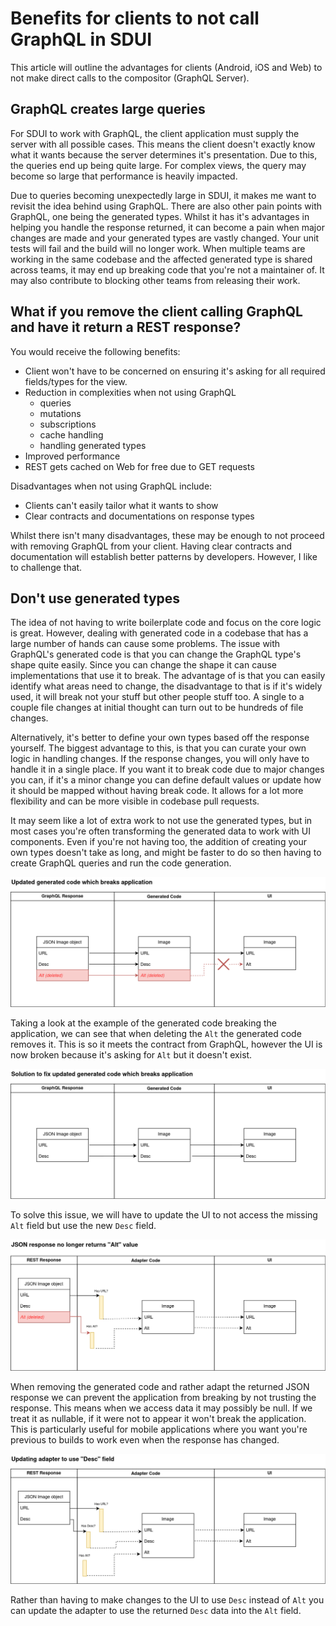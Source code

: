 # Benefits for clients to not call GraphQL in SDUI

This article will outline the advantages for clients (Android, iOS and Web) to
not make direct calls to the compositor (GraphQL Server).

## GraphQL creates large queries

For SDUI to work with GraphQL, the client application must supply the server
with all possible cases. This means the client doesn't exactly know what it
wants because the server determines it's presentation. Due to this, the queries
end up being quite large. For complex views, the query may become so large that
performance is heavily impacted.

Due to queries becoming unexpectedly large in SDUI, it makes me want to revisit
the idea behind using GraphQL. There are also other pain points with GraphQL,
one being the generated types. Whilst it has it's advantages in helping you
handle the response returned, it can become a pain when major changes are made
and your generated types are vastly changed. Your unit tests will fail and the
build will no longer work. When multiple teams are working in the same codebase
and the affected generated type is shared across teams, it may end up breaking
code that you're not a maintainer of. It may also contribute to blocking other
teams from releasing their work.

## What if you remove the client calling GraphQL and have it return a REST response?

You would receive the following benefits:

- Client won't have to be concerned on ensuring it's asking for all required
  fields/types for the view.
- Reduction in complexities when not using GraphQL
  - queries
  - mutations
  - subscriptions
  - cache handling
  - handling generated types
- Improved performance
- REST gets cached on Web for free due to GET requests

Disadvantages when not using GraphQL include:

- Clients can't easily tailor what it wants to show
- Clear contracts and documentations on response types

Whilst there isn't many disadvantages, these may be enough to not proceed with
removing GraphQL from your client. Having clear contracts and documentation will
establish better patterns by developers. However, I like to challenge that.

## Don't use generated types

The idea of not having to write boilerplate code and focus on the core logic is
great. However, dealing with generated code in a codebase that has a large
number of hands can cause some problems. The issue with GraphQL's generated code
is that you can change the GraphQL type's shape quite easily. Since you can
change the shape it can cause implementations that use it to break. The
advantage of is that you can easily identify what areas need to change, the
disadvantage to that is if it's widely used, it will break not your stuff but
other people stuff too. A single to a couple file changes at initial thought can
turn out to be hundreds of file changes.

Alternatively, it's better to define your own types based off the response
yourself. The biggest advantage to this, is that you can curate your own logic
in handling changes. If the response changes, you will only have to handle it in
a single place. If you want it to break code due to major changes you can, if
it's a minor change you can define default values or update how it should be
mapped without having break code. It allows for a lot more flexibility and can
be more visible in codebase pull requests.

It may seem like a lot of extra work to not use the generated types, but in most
cases you're often transforming the generated data to work with UI components.
Even if you're not having too, the addition of creating your own types doesn't
take as long, and might be faster to do so then having to create GraphQL queries
and run the code generation.

![generated code causing application to break](./images/generated-code-broken.png)

Taking a look at the example of the generated code breaking the application, we
can see that when deleting the `Alt` the generated code removes it. This is so
it meets the contract from GraphQL, however the UI is now broken because it's
asking for `Alt` but it doesn't exist.


![example showing generated code fixed](./images/generated-code-fixed.png)

To solve this issue, we will have to update the UI to not access the missing
`Alt` field but use the new `Desc` field.

![adapter handling nullable fields](./images/adapter-no-alt.png)

When removing the generated code and rather adapt the returned JSON response we
can prevent the application from breaking by not trusting the response. This
means when we access data it may possibly be null. If we treat it as nullable,
if it were not to appear it won't break the application. This is particularly
useful for mobile applications where you want you're previous to builds to work
even when the response has changed.

![adapter handling desc](./images/adapter-desc.png)

Rather than having to make changes to the UI to use `Desc` instead of `Alt` you
can update the adapter to use the returned `Desc` data into the `Alt` field.
